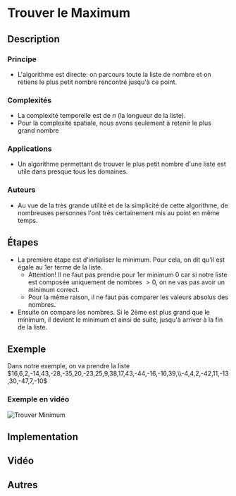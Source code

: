 # Trouver le Maximum

## Description

### Principe

* L'algorithme est directe: on parcours toute la liste de nombre et on retiens le plus petit nombre rencontré jusqu'à ce point.

### Complexités

* La complexité temporelle est de $n$ (la longueur de la liste).
* Pour la complexité spatiale, nous avons seulement à retenir le plus grand nombre

### Applications

* Un algorithme permettant de trouver le plus petit nombre d'une liste est utile dans presque tous les domaines.

### Auteurs

* Au vue de la très grande utilité et de la simplicité de cette algorithme, de nombreuses personnes l'ont très certainement mis au point en même temps.

## Étapes

* La première étape est  d'initialiser le minimum. Pour cela, on dit qu'il est égale au 1er terme de la liste.
  * Attention! Il ne faut pas prendre pour 1er minimum 0 car si notre liste est composée uniquement de nombres $> 0$, on ne vas pas avoir un minimum correct.
  * Pour la même raison, il ne faut pas comparer les valeurs absolus des nombres.
* Ensuite on compare les nombres. Si le 2ème est plus grand que le minimum, il devient le minimum et ainsi de suite, jusqu'à arriver à la fin de la liste.

## Exemple

Dans notre exemple, on va prendre la liste $16,6,2,-14,43,-28,-35,20,-23,25,9,38,17,43,-44,-16,-16,39,\\-4,4,2,-42,11,-13,30,-47,7,-10$

### Exemple en vidéo

![Trouver Minimum](../Exemples/.gif/FindMin.gif)

## Implementation

## Vidéo

## Autres
